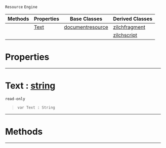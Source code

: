  `Resource` `Engine`



|Methods|Properties|Base Classes|Derived Classes|
|---|---|---|---|
| |[ Text](https://github.com/zeroengineteam/ZeroDocs/blob/master/code_reference/class_reference/zilchdocumentresource.markdown#text-zero-engine-documen)|[documentresource](https://github.com/zeroengineteam/ZeroDocs/blob/master/code_reference/class_reference/documentresource.markdown)|[zilchfragment](https://github.com/zeroengineteam/ZeroDocs/blob/master/code_reference/class_reference/zilchfragment.markdown)|
| | | |[zilchscript](https://github.com/zeroengineteam/ZeroDocs/blob/master/code_reference/class_reference/zilchscript.markdown)|


 #  Properties


---  
 #  Text : [string](https://github.com/zeroengineteam/ZeroDocs/blob/master/code_reference/zilch_base_types/string.markdown)

 `read-only`

> 
> ``` lang=cpp, name=Zilch
> var Text : String


---  
 #  Methods


---  
 

 
